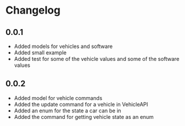 # Changelog

## 0.0.1

- Added models for vehicles and software
- Added small example
- Added test for some of the vehicle values and some of the software values

## 0.0.2

- Added model for vehicle commands
- Added the update command for a vehicle in VehicleAPI
- Added an enum for the state a car can be in
- Added the command for getting vehicle state as an enum
